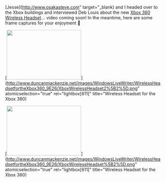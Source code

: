 [Jesse](http://www.osakasteve.com" target="_blank) and I headed over to the Xbox buildings and interviewed Deb Louis about the new [Xbox 360 Wireless Headset](http://www.amazon.com/gp/product/B000HZFCZQ?ie=UTF8&tag=duncanmackenz-20&linkCode=as2&camp=1789&creative=9325&creativeASIN=B000HZFCZQ)<img style="margin: 0px; border-top-style: none! important; border-right-style: none! important; border-left-style: none! important; border-bottom-style: none! important" height="1" alt="" src="http://www.assoc-amazon.com/e/ir?t=duncanmackenz-20&l=as2&o=1&a=B000HZFCZQ" width="1" border="0" />... video coming soon! In the meantime, here are some frame captures for your enjoyment 🙂

[<img style="border-top-width: 0px; border-left-width: 0px; border-bottom-width: 0px; border-right-width: 0px" height="160" src="http://www.duncanmackenzie.net/images/WindowsLiveWriter/WirelessHeadsetfortheXbox360_9E26/XboxWirelessHeadset2_thumb.png" width="240" border="0" />](http://www.duncanmackenzie.net/images/WindowsLiveWriter/WirelessHeadsetfortheXbox360_9E26/XboxWirelessHeadset2%5B2%5D.png" atomicselection="true" rel="lightbox[611]" title="Wireless Headset for the Xbox 360)



[<img style="border-top-width: 0px; border-left-width: 0px; border-bottom-width: 0px; border-right-width: 0px" height="160" src="http://www.duncanmackenzie.net/images/WindowsLiveWriter/WirelessHeadsetfortheXbox360_9E26/XboxWirelessHeadset_thumb.png" width="240" border="0" />](http://www.duncanmackenzie.net/images/WindowsLiveWriter/WirelessHeadsetfortheXbox360_9E26/XboxWirelessHeadset%5B2%5D.png" atomicselection="true" rel="lightbox[611]" title="Wireless Headset for the Xbox 360)